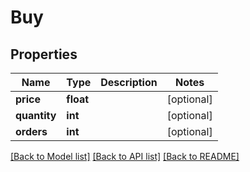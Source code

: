 # Buy

## Properties
Name | Type | Description | Notes
------------ | ------------- | ------------- | -------------
**price** | **float** |  | [optional] 
**quantity** | **int** |  | [optional] 
**orders** | **int** |  | [optional] 

[[Back to Model list]](../README.md#documentation-for-models) [[Back to API list]](../README.md#documentation-for-api-endpoints) [[Back to README]](../README.md)


